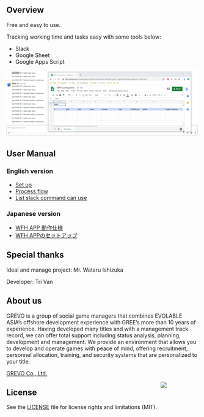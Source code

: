 ## Overview
<p>Free and easy to use.</p>
<p>Tracking working time and tasks easy with some tools below:

- Slack
- Google Sheet
- Google Apps Script
</p>

<img src="https://github.com/grevo-vn/Work-From-Home/blob/master/UserManual/slack_slash_command.gif"/>

## User Manual

### English version
- [Set up](https://github.com/grevo-vn/Work-From-Home/blob/master/UserManual/SetUp.md)
- [Process flow](https://github.com/grevo-vn/Work-From-Home/blob/master/UserManual/Process_Flow.md)
- [List slack command can use](https://github.com/grevo-vn/Work-From-Home/blob/master/UserManual/ListCommandCanUse.md)

### Japanese version
- [WFH APP 動作仕様](https://github.com/grevo-vn/Work-From-Home/blob/master/UserManual/WFH%20APP%20%E5%8B%95%E4%BD%9C%E4%BB%95%E6%A7%98.pdf)
- [WFH APPのセットアップ](https://github.com/grevo-vn/Work-From-Home/blob/master/UserManual/WFH%20APP%E3%81%AE%E3%82%BB%E3%83%83%E3%83%88%E3%82%A2%E3%83%83%E3%83%97.pdf)



## Special thanks
<p>Ideal and manage project: Mr. Wataru Ishizuka</p>
<p>Developer: Tri Van</p>


## About us

GREVO is a group of social game managers that combines EVOLABLE ASIA’s offshore development experience with GREE’s more than 10 years of experience. 
Having developed many titles and with a management track record, we can offer total support including status analysis, planning, development and management. 
We provide an environment that allows you to develop and operate games with peace of mind, offering recruitment, 
personnel allocation, training, and security systems that are personalized to your title.

<a href="https://grevo.net/en/">GREVO Co., Ltd.</a>

<img src="https://avatars1.githubusercontent.com/u/38648506?s=400&u=f44686b53316366a52efa47cc30907eccda47a80&v=4" width="100" align="right">

## License
See the [LICENSE](https://github.com/grevo-vn/Work-From-Home/blob/master/LICENSE.md) file for license rights and limitations (MIT).
